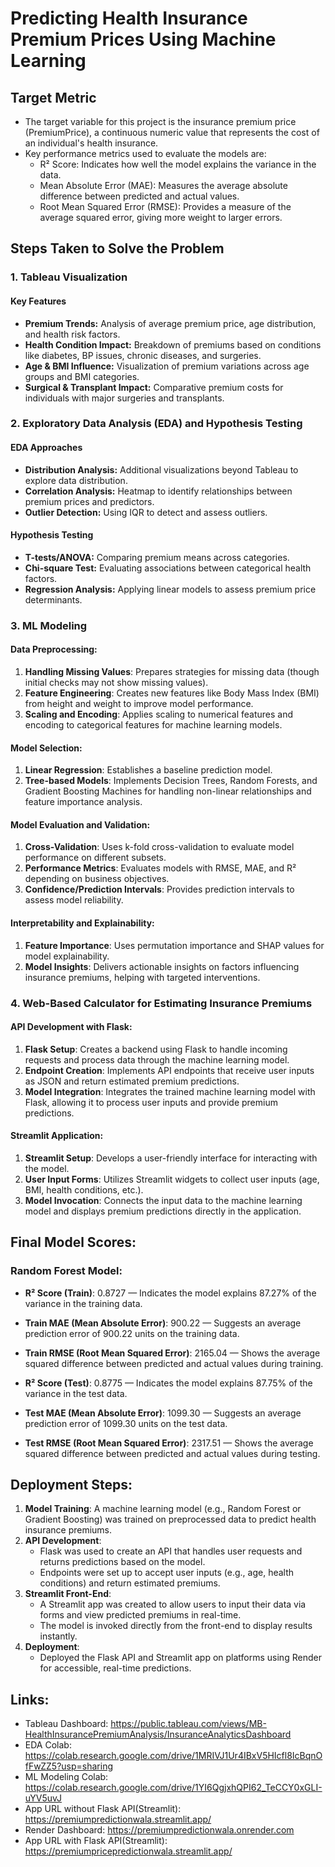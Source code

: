 # Predicting Health Insurance Premium Prices Using Machine Learning

## Target Metric
- The target variable for this project is the insurance premium price (PremiumPrice), a continuous numeric value that represents the cost of an individual's health insurance.
- Key performance metrics used to evaluate the models are:
  - R² Score: Indicates how well the model explains the variance in the data.
  - Mean Absolute Error (MAE): Measures the average absolute difference between predicted and actual values.
  - Root Mean Squared Error (RMSE): Provides a measure of the average squared error, giving more weight to larger errors.

## Steps Taken to Solve the Problem
### **1. Tableau Visualization**
#### Key Features  
- **Premium Trends:** Analysis of average premium price, age distribution, and health risk factors.  
- **Health Condition Impact:** Breakdown of premiums based on conditions like diabetes, BP issues, chronic diseases, and surgeries.  
- **Age & BMI Influence:** Visualization of premium variations across age groups and BMI categories.  
- **Surgical & Transplant Impact:** Comparative premium costs for individuals with major surgeries and transplants.
    
### **2. Exploratory Data Analysis (EDA) and Hypothesis Testing**
#### EDA Approaches  
- **Distribution Analysis:** Additional visualizations beyond Tableau to explore data distribution.  
- **Correlation Analysis:** Heatmap to identify relationships between premium prices and predictors.  
- **Outlier Detection:** Using IQR to detect and assess outliers.  

#### Hypothesis Testing  
- **T-tests/ANOVA:** Comparing premium means across categories.  
- **Chi-square Test:** Evaluating associations between categorical health factors.  
- **Regression Analysis:** Applying linear models to assess premium price determinants.
  
### **3. ML Modeling**
#### Data Preprocessing:
1. **Handling Missing Values**: Prepares strategies for missing data (though initial checks may not show missing values).
2. **Feature Engineering**: Creates new features like Body Mass Index (BMI) from height and weight to improve model performance.
3. **Scaling and Encoding**: Applies scaling to numerical features and encoding to categorical features for machine learning models.

#### Model Selection:
1. **Linear Regression**: Establishes a baseline prediction model.
2. **Tree-based Models**: Implements Decision Trees, Random Forests, and Gradient Boosting Machines for handling non-linear relationships and feature importance analysis.

#### Model Evaluation and Validation:
1. **Cross-Validation**: Uses k-fold cross-validation to evaluate model performance on different subsets.
2. **Performance Metrics**: Evaluates models with RMSE, MAE, and R² depending on business objectives.
3. **Confidence/Prediction Intervals**: Provides prediction intervals to assess model reliability.

#### Interpretability and Explainability:
1. **Feature Importance**: Uses permutation importance and SHAP values for model explainability.
2. **Model Insights**: Delivers actionable insights on factors influencing insurance premiums, helping with targeted interventions.

### **4. Web-Based Calculator for Estimating Insurance Premiums**
#### API Development with Flask:
1. **Flask Setup**: Creates a backend using Flask to handle incoming requests and process data through the machine learning model.
2. **Endpoint Creation**: Implements API endpoints that receive user inputs as JSON and return estimated premium predictions.
3. **Model Integration**: Integrates the trained machine learning model with Flask, allowing it to process user inputs and provide premium predictions.

#### Streamlit Application:
1. **Streamlit Setup**: Develops a user-friendly interface for interacting with the model.
2. **User Input Forms**: Utilizes Streamlit widgets to collect user inputs (age, BMI, health conditions, etc.).
3. **Model Invocation**: Connects the input data to the machine learning model and displays premium predictions directly in the application.

## Final Model Scores:
### Random Forest Model:
- **R² Score (Train)**: 0.8727 — Indicates the model explains 87.27% of the variance in the training data.
- **Train MAE (Mean Absolute Error)**: 900.22 — Suggests an average prediction error of 900.22 units on the training data.
- **Train RMSE (Root Mean Squared Error)**: 2165.04 — Shows the average squared difference between predicted and actual values during training.

- **R² Score (Test)**: 0.8775 — Indicates the model explains 87.75% of the variance in the test data.
- **Test MAE (Mean Absolute Error)**: 1099.30 — Suggests an average prediction error of 1099.30 units on the test data.
- **Test RMSE (Root Mean Squared Error)**: 2317.51 — Shows the average squared difference between predicted and actual values during testing.


## Deployment Steps:
1. **Model Training**: A machine learning model (e.g., Random Forest or Gradient Boosting) was trained on preprocessed data to predict health insurance premiums.
2. **API Development**:
   - Flask was used to create an API that handles user requests and returns predictions based on the model.
   - Endpoints were set up to accept user inputs (e.g., age, health conditions) and return estimated premiums.
3. **Streamlit Front-End**:
   - A Streamlit app was created to allow users to input their data via forms and view predicted premiums in real-time.
   - The model is invoked directly from the front-end to display results instantly.
4. **Deployment**: 
   - Deployed the Flask API and Streamlit app on platforms using Render for accessible, real-time predictions.

## Links:
- Tableau Dashboard: https://public.tableau.com/views/MB-HealthInsurancePremiumAnalysis/InsuranceAnalyticsDashboard
- EDA Colab: https://colab.research.google.com/drive/1MRIVJ1Ur4IBxV5HIcfl8IcBqnOfFwZZ5?usp=sharing
- ML Modeling Colab: https://colab.research.google.com/drive/1YI6QgjxhQPI62_TeCCY0xGLI-uYV5uvJ
- App URL without Flask API(Streamlit): https://premiumpredictionwala.streamlit.app/
- Render Dashboard: https://premiumpredictionwala.onrender.com
- App URL with Flask API(Streamlit): https://premiumpricepredictionwala.streamlit.app/
